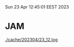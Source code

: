 Sun 23 Apr 12:45:01 EEST 2023
# JAM
<a href='./cache/202304/23_12.log'>./cache/202304/23_12.log</a>
